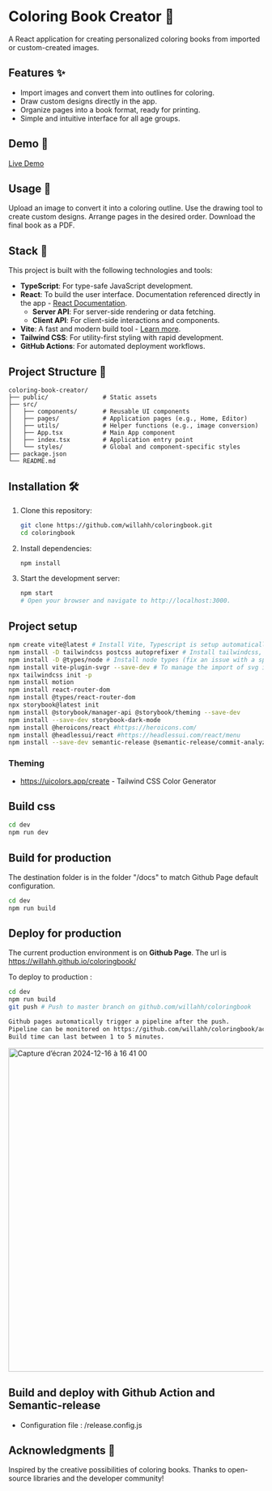 # Coloring Book Creator 🎨
A React application for creating personalized coloring books from imported or custom-created images.

## Features ✨
- Import images and convert them into outlines for coloring.
- Draw custom designs directly in the app.
- Organize pages into a book format, ready for printing.
- Simple and intuitive interface for all age groups.

## Demo 🚀
[Live Demo](https://willahh.github.io/coloringbook/)

## Usage 📖
Upload an image to convert it into a coloring outline.
Use the drawing tool to create custom designs.
Arrange pages in the desired order.
Download the final book as a PDF.

## Stack 🧰
This project is built with the following technologies and tools:

- **TypeScript**: For type-safe JavaScript development.  
- **React**: To build the user interface. Documentation referenced directly in the app - [React Documentation](https://react.dev/reference/react).  
  - **Server API**: For server-side rendering or data fetching.  
  - **Client API**: For client-side interactions and components.  
- **Vite**: A fast and modern build tool - [Learn more](https://vite.dev/).  
- **Tailwind CSS**: For utility-first styling with rapid development.  
- **GitHub Actions**: For automated deployment workflows.  

## Project Structure 📂
```
coloring-book-creator/
├── public/               # Static assets
├── src/
│   ├── components/       # Reusable UI components
│   ├── pages/            # Application pages (e.g., Home, Editor)
│   ├── utils/            # Helper functions (e.g., image conversion)
│   ├── App.tsx           # Main App component
│   ├── index.tsx         # Application entry point
│   └── styles/           # Global and component-specific styles
├── package.json
└── README.md
```

## Installation 🛠️

1. Clone this repository:
   ```bash
   git clone https://github.com/willahh/coloringbook.git
   cd coloringbook
   ```

2. Install dependencies:
   ```bash
   npm install
   ```

3. Start the development server:
   ```bash
   npm start
   # Open your browser and navigate to http://localhost:3000.
   ```

## Project setup
```sh
npm create vite@latest # Install Vite, Typescript is setup automatically (config files)
npm install -D tailwindcss postcss autoprefixer # Install tailwindcss, postcss and autoprefixer
npm install -D @types/node # Install node types (fix an issue with a specific vite.config.ts)
npm install vite-plugin-svgr --save-dev # To manage the import of svg icons
npx tailwindcss init -p
npm install motion
npm install react-router-dom
npm install @types/react-router-dom
npx storybook@latest init
npm install @storybook/manager-api @storybook/theming --save-dev
npm install --save-dev storybook-dark-mode
npm install @heroicons/react #https://heroicons.com/
npm install @headlessui/react #https://headlessui.com/react/menu
npm install --save-dev semantic-release @semantic-release/commit-analyzer @semantic-release/release-notes-generator @semantic-release/changelog @semantic-release/git @semantic-release/github # Install semantic-release
```

### Theming
- https://uicolors.app/create - Tailwind CSS Color Generator

## Build css
```sh
cd dev
npm run dev
```

## Build for production
The destination folder is in the folder "/docs" to match Github Page default configuration.

```sh
cd dev
npm run build 
```

## Deploy for production
The current production environment is on **Github Page**.
The url is https://willahh.github.io/coloringbook/

To deploy to production : 
```sh
cd dev
npm run build
git push # Push to master branch on github.com/willahh/coloringbook

Github pages automatically trigger a pipeline after the push.
Pipeline can be monitored on https://github.com/willahh/coloringbook/actions.
Build time can last between 1 to 5 minutes.
```
<img width="640" alt="Capture d’écran 2024-12-16 à 16 41 00" src="https://github.com/user-attachments/assets/022c7bc0-f695-4ee5-909e-84bbd9119448" />


## Build and deploy with Github Action and Semantic-release
- Configuration file : /release.config.js

## Acknowledgments 🙏
Inspired by the creative possibilities of coloring books.
Thanks to open-source libraries and the developer community!

